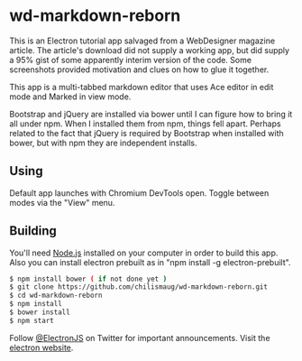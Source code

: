 # wd-markdown-reborn
This is an Electron tutorial app salvaged from a WebDesigner magazine article. The article's download did not supply a working app, but did supply a 95% gist of some apparently interim version of the code. Some screenshots provided motivation and clues on how to glue it together.

This app is a multi-tabbed markdown editor that uses Ace editor in edit mode and Marked in view mode. 

Bootstrap and jQuery are installed via bower until I can figure how to bring it all under npm. When I installed them from npm, things fell apart. Perhaps related to the fact that jQuery is required by Bootstrap when installed with bower, but with npm they are independent installs.


## Using

Default app launches with Chromium DevTools open. Toggle between modes via the "View" menu.

## Building

You'll need [Node.js](https://nodejs.org) installed on your computer in order to build this app. Also you can install electron prebuilt as in "npm install -g electron-prebuilt".

```bash
$ npm install bower ( if not done yet )
$ git clone https://github.com/chilismaug/wd-markdown-reborn.git
$ cd wd-markdown-reborn
$ npm install
$ bower install
$ npm start
```

Follow [@ElectronJS](https://twitter.com/electronjs) on Twitter for important
announcements. Visit the [electron website](http://electron.atom.io).
